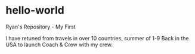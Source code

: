 # hello-world
Ryan's Repository - My First

I have retuned from travels in over 10 countries, summer of 1-9
Back in the USA to launch Coach & Crew with my crew.
